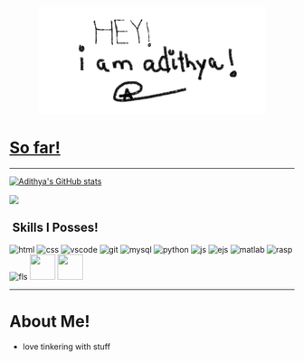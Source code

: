 <head>
<link rel="stylesheet" type='text/css' href="https://cdn.jsdelivr.net/gh/devicons/devicon@latest/devicon.min.css" />       
</head>

<p align="center"><a href="https://github.com/adithya1770"><img width="80%" alt="Hello, I'm Adithya. I do open source!" src="./assets/header.png" />

<h1>So far!</h1>
<hr>

![Adithya's GitHub stats](https://github-readme-stats.vercel.app/api?username=adithya1770&show_icons=true&theme=radical)

<a href="http://github-profile-summary-cards.vercel.app/api/cards/profile-details?username=adithya1770&theme=2077"></a>
<a href="https://github.com/adithya1770/github-readme-stats" style="position:absolute top:45 right:40"><img align="center" src="https://github-readme-stats.vercel.app/api/top-langs/?username=adithya1770&layout=compact&theme=buefy&hide_border=true" /></a>

<h2>&nbsp;Skills I Posses!</h2>
<p align="left">
<img src="https://cdn1.iconfinder.com/data/icons/logotypes/32/badge-html-5-128.png" alt="html" width="45" height="45"/>
<img src="https://cdn.jsdelivr.net/gh/devicons/devicon/icons/css3/css3-original.svg" alt="css" width="45" height="45"/>
<img src="https://cdn.jsdelivr.net/gh/devicons/devicon/icons/vscode/vscode-original.svg" alt="vscode" width="45" height="45"/>
<img src="https://cdn.jsdelivr.net/gh/devicons/devicon/icons/git/git-plain.svg" alt="git" width="45" height="45"/>
<img src="https://cdn.jsdelivr.net/gh/devicons/devicon@latest/icons/mysql/mysql-original-wordmark.svg" alt="mysql" width="45" height="45"/>
<img src="https://cdn.jsdelivr.net/gh/devicons/devicon/icons/python/python-original.svg" alt="python" width="45" height="45" />
<img src="https://cdn.jsdelivr.net/gh/devicons/devicon@latest/icons/javascript/javascript-original.svg" alt="js" width="45" height="45" />
<img src="https://cdn.jsdelivr.net/gh/devicons/devicon@latest/icons/express/express-original.svg" alt="ejs" width="45" height="45" />
<img src="https://cdn.jsdelivr.net/gh/devicons/devicon@latest/icons/matlab/matlab-original.svg" alt="matlab" width="45" height="45" />
<img src="https://cdn.jsdelivr.net/gh/devicons/devicon@latest/icons/raspberrypi/raspberrypi-original.svg" alt="rasp" width="45" height="45"  />
<img src='https://cdn.jsdelivr.net/gh/devicons/devicon@master/icons/flask/flask-original.svg' alt="fls" width="45" height="45"  />
<img src="https://cdn.jsdelivr.net/gh/devicons/devicon@latest/icons/react/react-original.svg" width="45" height="45"/>
<img src="https://cdn.jsdelivr.net/gh/devicons/devicon@latest/icons/tailwindcss/tailwindcss-original.svg" width="45" height="45" />
          
          
          
</p>

<hr>

<h1>About Me!</h1>
<ul>
          <li>love tinkering with stuff</li>
</ul>

<!---
adithya1770/adithya1770 is a ✨ special ✨ repository because its `README.md` (this file) appears on your GitHub profile.
You can click the Preview link to take a look at your changes.
--->
